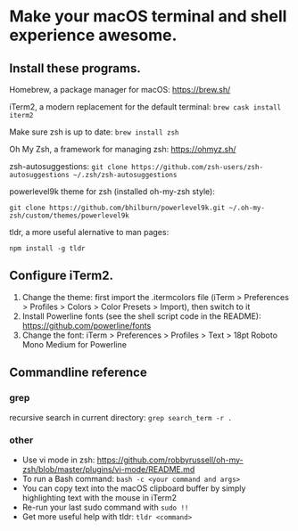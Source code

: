 # Make your macOS terminal and shell experience awesome.

## Install these programs.

Homebrew, a package manager for macOS: https://brew.sh/

iTerm2, a modern replacement for the default terminal: `brew cask install iterm2`

Make sure zsh is up to date: `brew install zsh`

Oh My Zsh, a framework for managing zsh: https://ohmyz.sh/

zsh-autosuggestions: `git clone https://github.com/zsh-users/zsh-autosuggestions ~/.zsh/zsh-autosuggestions`

powerlevel9k theme for zsh (installed oh-my-zsh style):

    git clone https://github.com/bhilburn/powerlevel9k.git ~/.oh-my-zsh/custom/themes/powerlevel9k

tldr, a more useful alernative to man pages:

    npm install -g tldr

## Configure iTerm2.

1. Change the theme: first import the .itermcolors file (iTerm > Preferences > Profiles > Colors > Color Presets > Import), then switch to it
1. Install Powerline fonts (see the shell script code in the README): https://github.com/powerline/fonts
1. Change the font: iTerm > Preferences > Profiles > Text > 18pt Roboto Mono Medium for Powerline

## Commandline reference

### grep

recursive search in current directory: `grep search_term -r .`

### other

* Use vi mode in zsh: https://github.com/robbyrussell/oh-my-zsh/blob/master/plugins/vi-mode/README.md
* To run a Bash command: `bash -c <your command and args>`
* You can copy text into the macOS clipboard buffer by simply highlighting text with the mouse in iTerm2
* Re-run your last sudo command with `sudo !!`
* Get more useful help with tldr: `tldr <command>`
